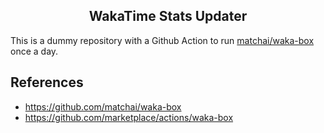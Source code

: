<div align="center">
  <h2>WakaTime Stats Updater</h2>
</div>

This is a dummy repository with a Github Action to run [matchai/waka-box](https://github.com/marketplace/actions/waka-box) once a day.

## References

- https://github.com/matchai/waka-box
- https://github.com/marketplace/actions/waka-box
